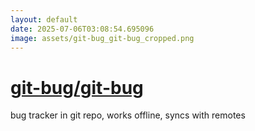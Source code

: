 ```yaml
---
layout: default
date: 2025-07-06T03:08:54.695096
image: assets/git-bug_git-bug_cropped.png
---
```


# [git-bug/git-bug](https://github.com/git-bug/git-bug)

bug tracker in git repo, works offline, syncs with remotes
